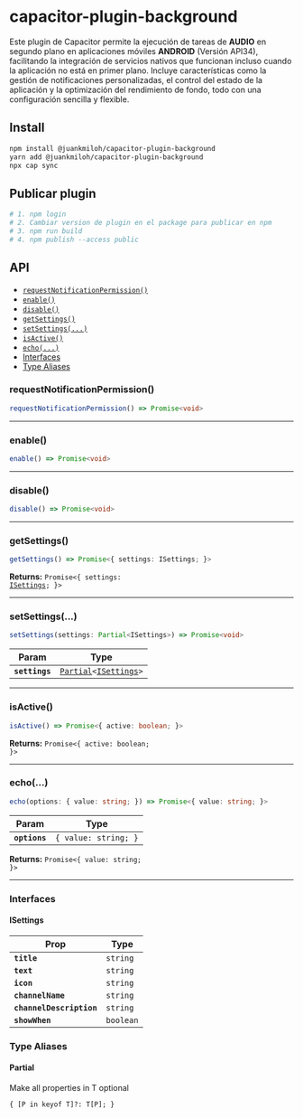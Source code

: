 # capacitor-plugin-background

Este plugin de Capacitor permite la ejecución de tareas de **AUDIO** en segundo plano en aplicaciones móviles **ANDROID** (Versión API34), facilitando la integración de servicios nativos que funcionan incluso cuando la aplicación no está en primer plano. Incluye características como la gestión de notificaciones personalizadas, el control del estado de la aplicación y la optimización del rendimiento de fondo, todo con una configuración sencilla y flexible.

## Install

```bash
npm install @juankmiloh/capacitor-plugin-background
yarn add @juankmiloh/capacitor-plugin-background
npx cap sync
```

## Publicar plugin

```bash
# 1. npm login
# 2. Cambiar version de plugin en el package para publicar en npm
# 3. npm run build
# 4. npm publish --access public
```

## API

<docgen-index>

* [`requestNotificationPermission()`](#requestnotificationpermission)
* [`enable()`](#enable)
* [`disable()`](#disable)
* [`getSettings()`](#getsettings)
* [`setSettings(...)`](#setsettings)
* [`isActive()`](#isactive)
* [`echo(...)`](#echo)
* [Interfaces](#interfaces)
* [Type Aliases](#type-aliases)

</docgen-index>

<docgen-api>
<!--Update the source file JSDoc comments and rerun docgen to update the docs below-->

### requestNotificationPermission()

```typescript
requestNotificationPermission() => Promise<void>
```

--------------------


### enable()

```typescript
enable() => Promise<void>
```

--------------------


### disable()

```typescript
disable() => Promise<void>
```

--------------------


### getSettings()

```typescript
getSettings() => Promise<{ settings: ISettings; }>
```

**Returns:** <code>Promise&lt;{ settings: <a href="#isettings">ISettings</a>; }&gt;</code>

--------------------


### setSettings(...)

```typescript
setSettings(settings: Partial<ISettings>) => Promise<void>
```

| Param          | Type                                                                                  |
| -------------- | ------------------------------------------------------------------------------------- |
| **`settings`** | <code><a href="#partial">Partial</a>&lt;<a href="#isettings">ISettings</a>&gt;</code> |

--------------------


### isActive()

```typescript
isActive() => Promise<{ active: boolean; }>
```

**Returns:** <code>Promise&lt;{ active: boolean; }&gt;</code>

--------------------


### echo(...)

```typescript
echo(options: { value: string; }) => Promise<{ value: string; }>
```

| Param         | Type                            |
| ------------- | ------------------------------- |
| **`options`** | <code>{ value: string; }</code> |

**Returns:** <code>Promise&lt;{ value: string; }&gt;</code>

--------------------


### Interfaces


#### ISettings

| Prop                     | Type                 |
| ------------------------ | -------------------- |
| **`title`**              | <code>string</code>  |
| **`text`**               | <code>string</code>  |
| **`icon`**               | <code>string</code>  |
| **`channelName`**        | <code>string</code>  |
| **`channelDescription`** | <code>string</code>  |
| **`showWhen`**           | <code>boolean</code> |


### Type Aliases


#### Partial

Make all properties in T optional

<code>{ [P in keyof T]?: T[P]; }</code>

</docgen-api>
